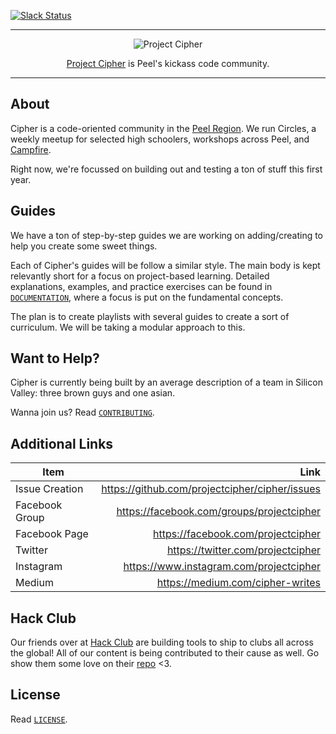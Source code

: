 [![Slack Status](https://join-cipher.herokuapp.com/badge.svg)](http://join-cipher.herokuapp.com)

------------------------------------------------------------------------------

<p align="center">
  <img src="https://cdn.rawgit.com/projectcipher/meta/master/images/logos/logo.svg" alt="Project Cipher">
</p>

<p align="center">
  <a href="http://projectcipher.io">Project Cipher</a> is Peel's kickass code community.
</p>

------------------------------------------------------------------------------

## About

Cipher is a code-oriented community in the  [Peel Region](https://www.peelregion.ca). We run Circles, a weekly meetup for selected high schoolers, workshops across Peel, and [Campfire](http://campfire.projectcipher.io).

Right now, we're focussed on building out and testing a ton of stuff this first year.

## Guides

We have a ton of step-by-step guides we are working on adding/creating to help you create some sweet things.

Each of Cipher's guides will be follow a similar style. The main body is kept relevantly short for a focus on project-based learning. Detailed explanations, examples, and practice exercises can be found in [`DOCUMENTATION`](guides/DOCUMENTATION.md), where a focus is put on the fundamental concepts.

The plan is to create playlists with several guides to create a sort of curriculum. We will be taking a modular approach to this.

## Want to Help?

Cipher is currently being built by an average description of a team in Silicon Valley: three brown guys and one asian.

Wanna join us? Read [`CONTRIBUTING`](CONTRIBUTING.md).

## Additional Links

| Item        | Link          |
| ------------- | -------------:|
| Issue Creation | https://github.com/projectcipher/cipher/issues |
| Facebook Group | https://facebook.com/groups/projectcipher |
| Facebook Page     | https://facebook.com/projectcipher |
| Twitter       | https://twitter.com/projectcipher |
| Instagram     | https://www.instagram.com/projectcipher |
| Medium        | https://medium.com/cipher-writes |


## Hack Club

Our friends over at [Hack Club](https://hackclub.io) are building tools to ship to clubs all across the global! All of our content is being contributed to their cause as well. Go show them some love on their [repo](https://github.com/hackclub/hackclub) <3.

## License

Read [`LICENSE`](LICENSE.md).
